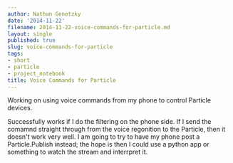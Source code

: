 ```yaml
---
author: Nathan Genetzky
date: '2014-11-22'
filename: 2014-11-22-voice-commands-for-particle.md
layout: single
published: true
slug: voice-commands-for-particle
tags:
- short
- particle
- project_notebook
title: Voice Commands for Particle
---
```


Working on using voice commands from my phone to control Particle devices.

Successfully works if I do the filtering on the phone side. If I send the comamnd
straight through from the voice regonition to the Particle, then it doesn't work
very well. I am going to try to have my phone post a Particle.Publish instead;
the hope is then I could use a python app or something to watch the stream and 
interrpret it.